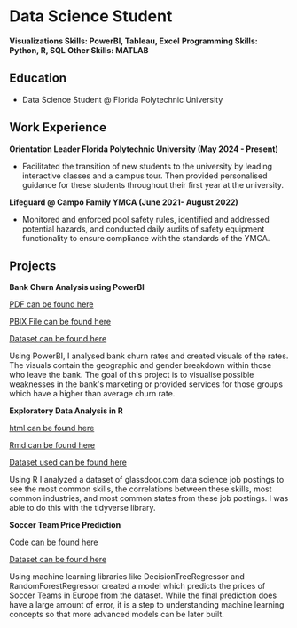 # Data Science Student
**Visualizations Skills: PowerBI, Tableau, Excel**
**Programming Skills: Python, R, SQL**
**Other Skills: MATLAB**

## Education
 - Data Science Student @ Florida Polytechnic University

## Work Experience
**Orientation Leader  Florida Polytechnic University (May 2024 - Present)**
- Facilitated the transition of new students to the university by leading interactive classes and a campus tour. Then provided personalised guidance for these students throughout their first year at the university.

**Lifeguard @ Campo Family YMCA (June 2021- August 2022)**
- Monitored and enforced pool safety rules, identified and addressed potential hazards, and conducted daily audits of safety equipment functionality to ensure compliance with the standards of the YMCA.

## Projects
 **Bank Churn Analysis using PowerBI**
 
 [PDF can be found here](Bank_Churn_Analysis.pdf)

 [PBIX File can be found here](Bank_Churn_Analysis.pbix)
 
 [Dataset can be found here](Churn-Modelling.xlsx)

 Using PowerBI, I analysed bank churn rates and created visuals of the rates. The visuals contain the geographic and gender breakdown within those who leave the bank. The goal of this project is to visualise possible weaknesses in the bank's marketing or provided services for those groups which have a higher than average churn rate.

**Exploratory Data Analysis in R**

[html can be found here](Final_Project_Draft.nb)

[Rmd can be found here](Final_Project_Draft.Rmd)

[Dataset used can be found here](Cleaned_DS_Jobs)

 Using R I analyzed a dataset of glassdoor.com data science job postings to see the most common skills, the correlations between these skills, most common industries, and most common states from these job postings. I was able to do this with the tidyverse library.

**Soccer Team Price Prediction**

 [Code can be found here](https://www.kaggle.com/code/samgerken/random-forest-regressor-model)

 [Dataset can be found here](https://www.kaggle.com/datasets/rashadrmammadov/football-teams-price-prediction/data)

 Using machine learning libraries like DecisionTreeRegressor and RandomForestRegressor created a model which predicts the prices of Soccer Teams in Europe from the dataset. While the final prediction does have a large amount of error, it is a step to understanding machine learning concepts so that more advanced models can be later built.
